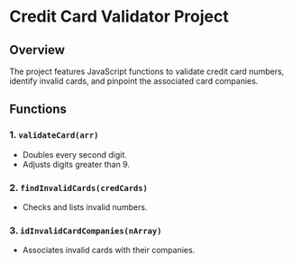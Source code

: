 # Credit Card Validator Project

## Overview

The project features JavaScript functions to validate credit card numbers, identify invalid cards, and pinpoint the associated card companies.

## Functions

### 1. `validateCard(arr)`
- Doubles every second digit.
- Adjusts digits greater than 9.

### 2. `findInvalidCards(credCards)`
- Checks and lists invalid numbers.

### 3. `idInvalidCardCompanies(nArray)`
- Associates invalid cards with their companies.
